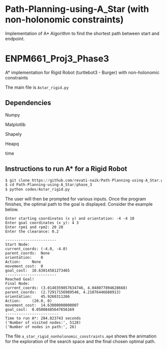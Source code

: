 # Path-Planning-using-A_Star (with non-holonomic constraints)
Implementation of A* Algorithm to find the shortest path between start and endpoint.

# ENPM661_Proj3_Phase3
A* implementation for Rigid Robot (turtlebot3 - Burger) with non-holonomic constraints

The main file is `Astar_rigid.py`

## Dependencies
Numpy

Matplotlib

Shapely

Heapq

time

## Instructions to run A* for a Rigid Robot
```python
$ git clone https://github.com/revati-naik/Path-Planning-using-A_Star.git
$ cd Path-Planning-using-A_Star/phase_3
$ python codes/Astar_rigid.py
```
The user will then be prompted for various inputs.
Once the program finishes, the optimal path to the goal is displayed.
Consider the example below.

```
Enter starting coordinates (x y) and orientation: -4 -4 10
Enter goal coordinates (x y): 4 3
Enter rpm1 and rpm2: 20 20
Enter the clearance: 0.2

-----------------------
Start Node:
current_coords:	(-4.0, -4.0)
parent_coords:	None
orientation:	0
Action:		None
movement_cost:	0
goal_cost:	10.63014581273465
-----------------------
Reached Goal!
Final Node:
current_coords:	(3.0140359857634746, 4.048077894628668)
parent_coords:	(2.72917156989548, 4.21076446688913)
orientation:	45.9260311266
Action:		(20.0, 0)
movement_cost:	14.63000000000007
goal_cost:	0.05008485647656169
------------------------
Time to run A*: 284.823743 seconds
('Number of visited nodes:', 5128)
('Number of nodes in path:', 26)

```

The file `a_star_rigid_nonholonomic_constraints.mp4` shows the animation for the exploration of the search space and the final chosen optimal path.
